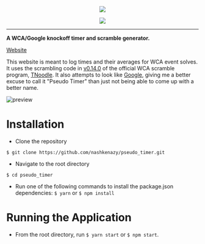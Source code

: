 <p align="center">
    <img src="https://user-images.githubusercontent.com/34195263/72671398-6e1b9800-39fe-11ea-8d85-87909d1813bb.png"/>
</p>

<p align="center">
  <img src="https://img.shields.io/badge/React-Web-%2361DAFB?logo=react" />
  </p>

***

**A WCA/Google knockoff timer and scramble generator.**

[Website](https://pseudotimer.netlify.com/)

This website is meant to log times and their averages for WCA event solves. It uses the scrambling code in [v0.14.0](https://github.com/thewca/tnoodle/releases/tag/v0.14.0) of the official WCA scramble program, [TNoodle](https://github.com/thewca/tnoodle). It also attempts to look like [Google](https://www.google.com/), giving me a better excuse to call it "Pseudo Timer" than just not being able to come up with a better name.

![preview](https://user-images.githubusercontent.com/34195263/72671648-5d6d2100-3a02-11ea-999b-13ee43c0ce8d.png)

# Installation

*   Clone the repository

```
$ git clone https://github.com/nashkenazy/pseudo_timer.git
```

*   Navigate to the root directory
```
$ cd pseudo_timer
```

*   Run one of the following commands to install the package.json dependencies:
    `$ yarn` or `$ npm install`

# Running the Application


*   From the root directory, run `$ yarn start` or `$ npm start`.

